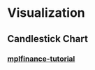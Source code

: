 # Visualization
## Candlestick Chart 
### [mplfinance-tutorial](https://github.com/hsiangjenli/Visualization/blob/main/mplfinance_turtorial.ipynb)
